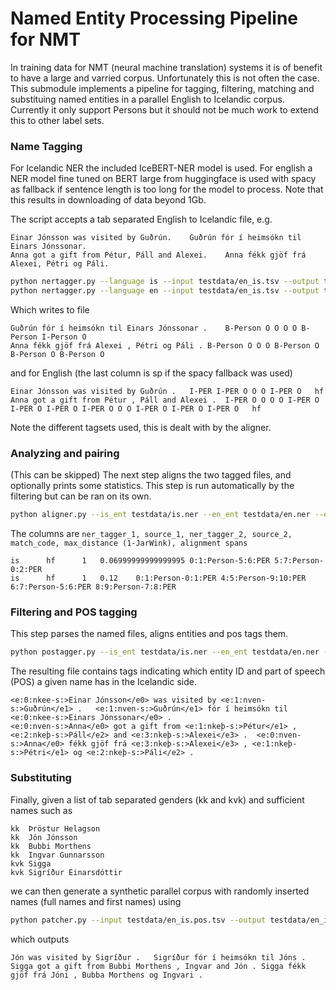 # Named Entity Processing Pipeline for NMT

In training data for NMT (neural machine translation) systems it is of benefit to have a large and varried corpus. Unfortunately this is not often the case. This submodule implements a pipeline for tagging, filtering, matching and substituing named entities in a parallel English to Icelandic corpus. Currently it only support Persons but it should not be much work to extend this to other label sets.

### Name Tagging

For Icelandic NER the included IceBERT-NER model is used. For english a NER model fine tuned on BERT large from huggingface is used with spacy as fallback if sentence length is too long for the model to process. Note that this results in downloading of data beyond 1Gb.

The script accepts a tab separated English to Icelandic file, e.g.

```
Einar Jónsson was visited by Guðrún.	Guðrún fór í heimsókn til Einars Jónssonar.
Anna got a gift from Pétur, Páll and Alexei.    Anna fékk gjöf frá Alexei, Pétri og Páli.
```

```bash
python nertagger.py --language is --input testdata/en_is.tsv --output testdata/is.ner
python nertagger.py --language en --input testdata/en_is.tsv --output testdata/en.ner
```

Which writes to file

```
Guðrún fór í heimsókn til Einars Jónssonar .	B-Person O O O O B-Person I-Person O
Anna fékk gjöf frá Alexei , Pétri og Páli .	B-Person O O O B-Person O B-Person O B-Person O
```

and for English (the last column is sp if the spacy fallback was used)

```
Einar Jónsson was visited by Guðrún .	I-PER I-PER O O O I-PER O	hf
Anna got a gift from Pétur , Páll and Alexei .  I-PER O O O O I-PER O I-PER O I-PER O I-PER O O O I-PER O I-PER O I-PER O	hf
```

Note the different tagsets used, this is dealt with by the aligner.


### Analyzing and pairing

(This can be skipped) The next step aligns the two tagged files, and optionally prints some statistics. This step is run automatically by the filtering but can be ran on its own.

```bash
python aligner.py --is_ent testdata/is.ner --en_ent testdata/en.ner --output testdata/alignment.tsv
```

The columns are `ner_tagger_1, source_1, ner_tagger_2, source_2, match_code, max_distance (1-JarWink), alignment spans`

```
is		hf		1	0.06999999999999995	0:1:Person-5:6:PER 5:7:Person-0:2:PER
is		hf		1	0.12	0:1:Person-0:1:PER 4:5:Person-9:10:PER 6:7:Person-5:6:PER 8:9:Person-7:8:PER
```

### Filtering and POS tagging
This step parses the named files, aligns entities and pos tags them.

```bash
python postagger.py --is_ent testdata/is.ner --en_ent testdata/en.ner --output testdata/en_is.pos.tsv
```

The resulting file contains tags indicating which entity ID and part of speech (POS) a given name has in the Icelandic side.

```
<e:0:nkee-s:>Einar Jónsson</e0> was visited by <e:1:nven-s:>Guðrún</e1> .	<e:1:nven-s:>Guðrún</e1> fór í heimsókn til <e:0:nkee-s:>Einars Jónssonar</e0> .
<e:0:nven-s:>Anna</e0> got a gift from <e:1:nkeþ-s:>Pétur</e1> , <e:2:nkeþ-s:>Páll</e2> and <e:3:nkeþ-s:>Alexei</e3> .	<e:0:nven-s:>Anna</e0> fékk gjöf frá <e:3:nkeþ-s:>Alexei</e3> , <e:1:nkeþ-s:>Pétri</e1> og <e:2:nkeþ-s:>Páli</e2> .
```

### Substituting

Finally, given a list of tab separated genders (kk and kvk) and sufficient names such as 

```
kk  Þröstur Helagson
kk  Jón Jónsson
kk  Bubbi Morthens
kk  Ingvar Gunnarsson
kvk Sigga
kvk Sigríður Einarsdóttir
```

we can then generate a synthetic parallel corpus with randomly inserted names (full names and first names) using

```bash
python patcher.py --input testdata/en_is.pos.tsv --output testdata/en_is.synth.tsv --names testdata/names.txt
```

which outputs

```
Jón was visited by Sigríður .	Sigríður fór í heimsókn til Jóns .
Sigga got a gift from Bubbi Morthens , Ingvar and Jón .	Sigga fékk gjöf frá Jóni , Bubba Morthens og Ingvari .
```
